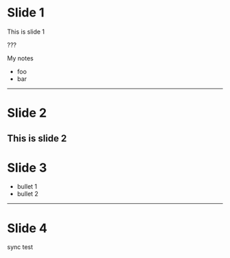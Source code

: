 # Slide 1
This is slide 1

???

My notes
 * foo 
 * bar

---
# Slide 2
This is slide 2
---
# Slide 3
 * bullet 1
 * bullet 2
---
# Slide 4
 sync test
